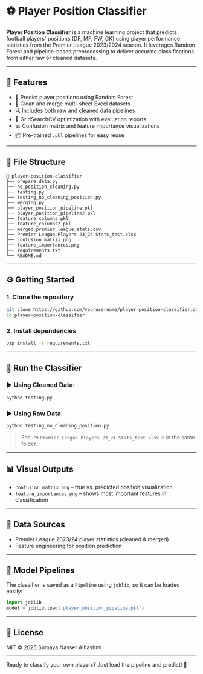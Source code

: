 # ⚽ Player Position Classifier

**Player Position Classifier** is a machine learning project that predicts football players' positions (DF, MF, FW, GK) using player performance statistics from the Premier League 2023/2024 season. It leverages Random Forest and pipeline-based preprocessing to deliver accurate classifications from either raw or cleaned datasets.

---

## 🚀 Features

- 🧠 Predict player positions using Random Forest
- 🧹 Clean and merge multi-sheet Excel datasets
- 🔍 Includes both raw and cleaned data pipelines
- 🧪 GridSearchCV optimization with evaluation reports
- 📊 Confusion matrix and feature importance visualizations
- 📦 Pre-trained `.pkl` pipelines for easy reuse

---

## 🧾 File Structure

```
📁 player-position-classifier
├── prepare_data.py
├── no_position_cleaning.py
├── testing.py
├── testing_no_cleaning_position.py
├── merging.py
├── player_position_pipeline.pkl
├── player_position_pipeline2.pkl
├── feature_columns.pkl
├── feature_columns2.pkl
├── merged_premier_league_stats.csv
├── Premier League Players 23_24 Stats_test.xlsx
├── confusion_matrix.png
├── feature_importances.png
├── requirements.txt
└── README.md
```

---

## ⚙️ Getting Started

### 1. Clone the repository
```bash
git clone https://github.com/yourusername/player-position-classifier.git
cd player-position-classifier
```

### 2. Install dependencies
```bash
pip install -r requirements.txt
```

---

## 🧪 Run the Classifier

### ▶️ Using Cleaned Data:
```bash
python testing.py
```

### ▶️ Using Raw Data:
```bash
python testing_no_cleaning_position.py
```

> Ensure `Premier League Players 23_24 Stats_test.xlsx` is in the same folder.

---

## 📊 Visual Outputs

- `confusion_matrix.png` – true vs. predicted position visualization
- `feature_importances.png` – shows most important features in classification

---

## 📁 Data Sources

- Premier League 2023/24 player statistics (cleaned & merged)
- Feature engineering for position prediction

---

## 🔁 Model Pipelines

The classifier is saved as a `Pipeline` using `joblib`, so it can be loaded easily:

```python
import joblib
model = joblib.load('player_position_pipeline.pkl')
```

---

## 🪪 License

MIT © 2025 Sumaya Nasser Alhashmi

---

Ready to classify your own players? Just load the pipeline and predict! 🎯
